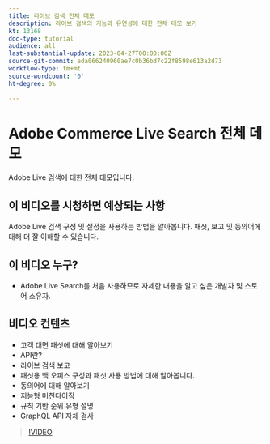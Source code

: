 ```yaml
---
title: 라이브 검색 전체 데모
description: 라이브 검색의 기능과 유연성에 대한 전체 데모 보기
kt: 13168
doc-type: tutorial
audience: all
last-substantial-update: 2023-04-27T00:00:00Z
source-git-commit: eda066240960ae7c0b36bd7c22f8598e613a2d73
workflow-type: tm+mt
source-wordcount: '0'
ht-degree: 0%

---
```


# Adobe Commerce Live Search 전체 데모

Adobe Live 검색에 대한 전체 데모입니다.

## 이 비디오를 시청하면 예상되는 사항

Adobe Live 검색 구성 및 설정을 사용하는 방법을 알아봅니다. 패싯, 보고 및 동의어에 대해 더 잘 이해할 수 있습니다.

## 이 비디오 누구?

* Adobe Live Search를 처음 사용하므로 자세한 내용을 알고 싶은 개발자 및 스토어 소유자.

## 비디오 컨텐츠

* 고객 대면 패싯에 대해 알아보기
* API란?
* 라이브 검색 보고
* 패싯용 백 오피스 구성과 패싯 사용 방법에 대해 알아봅니다.
* 동의어에 대해 알아보기
* 지능형 머천다이징
* 규칙 기반 순위 유형 설명
* GraphQL API 자체 검사

>[!VIDEO](https://video.tv.adobe.com/v/3418996?learn=on)